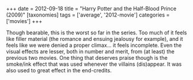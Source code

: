 +++
date = 2012-09-18
title = "Harry Potter and the Half-Blood Prince (2009)"
[taxonomies]
tags = ['average', '2012-movie']
categories = ['movies']
+++

Though bearable, this is the worst so far in the series. Too much of it
feels like filler material (the romance and ensuing jealousy for
example), and it feels like we were denied a proper climax... it feels
incomplete. Even the visual effects are lesser, both in number and
merit, from (at least) the previous two movies. One thing that deserves
praise though is the smoke/ink effect that was used whenever the
villains (dis)appear. It was also used to great effect in the
end-credits.
